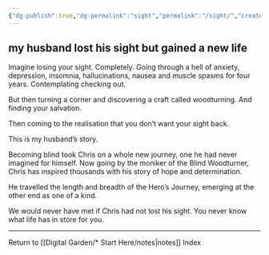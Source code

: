 ```yaml
---
{"dg-publish":true,"dg-permalink":"sight","permalink":"/sight/","created":"","updated":""}
---
```



## my husband lost his sight but gained a new life

Imagine losing your sight. Completely. Going through a hell of anxiety, depression, insomnia, hallucinations, nausea and muscle spasms for four years. Contemplating checking out.

But then turning a corner and discovering a craft called woodturning. And finding your salvation.

Then coming to the realisation that you don’t want your sight back.

This is my husband’s story.

Becoming blind took Chris on a whole new journey, one he had never imagined for himself. Now going by the moniker of the Blind Woodturner, Chris has inspired thousands with his story of hope and determination.

He travelled the length and breadth of the Hero’s Journey, emerging at the other end as one of a kind.

We would never have met if Chris had not lost his sight. You never know what life has in store for you.

---

Return to [[Digital Garden/* Start Here/notes\|notes]] Index